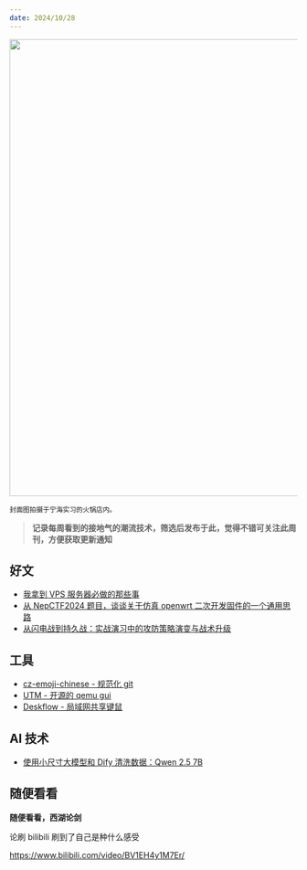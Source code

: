 ```yaml
---
date: 2024/10/28
---
```


<img src="https://b3nguang.oss-cn-hangzhou.aliyuncs.com/IMG_2468.JPG" width="800" />

<small>封面图拍摄于宁海实习的火锅店内。</small>

> **记录每周看到的接地气的潮流技术，筛选后发布于此，觉得不错可关注此周刊，方便获取更新通知**

## 好文

- [我拿到 VPS 服务器必做的那些事](https://linux.do/t/topic/160305)
- [从 NepCTF2024 题目，谈谈关于仿真 openwrt 二次开发固件的一个通用思路](https://bbs.kanxue.com/thread-284126.htm)
- [从闪电战到持久战：实战演习中的攻防策略演变与战术升级](https://forum.butian.net/share/3864)

## 工具

- [cz-emoji-chinese - 规范化 git](https://github.com/tw93/cz-emoji-chinese)
- [UTM - 开源的 qemu gui](https://github.com/utmapp/UTM)
- [Deskflow - 局域网共享键鼠](https://github.com/deskflow/deskflow)

## AI 技术

- [使用小尺寸大模型和 Dify 清洗数据：Qwen 2.5 7B](https://mp.weixin.qq.com/s/LO-ybiqCBU8PFteV7E7ssw)

## 随便看看

**随便看看，西湖论剑**

论刷 bilibili 刷到了自己是种什么感受

https://www.bilibili.com/video/BV1EH4y1M7Er/
